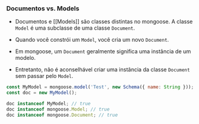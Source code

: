 ### Documentos vs. Models

- Documentos e [[Models]] são classes distintas no mongoose. A classe `Model` é uma subclasse de uma classe `Document`.
- Quando você constrói um `Model`, você cria um novo `Document`.

- Em mongoose, um `Document` geralmente significa uma instância de um modelo.
- Entretanto, não é aconselhável criar uma instância da classe `Document` sem passar pelo `Model`.

```javascript
const MyModel = mongoose.model('Test', new Schema({ name: String }));
const doc = new MyModel();

doc instanceof MyModel; // true
doc instanceof mongoose.Model; // true
doc instanceof mongoose.Document; // true
```

